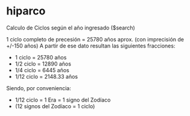 # hiparco
Calculo de Ciclos según el año ingresado ($search)

1 ciclo completo de precesión
= 25780 años aprox.
(con imprecisión de +/-150 años)
A partir de ese dato resultan las siguientes fracciones:
* 1 ciclo = 25780 años
* 1/2 ciclo = 12890 años
* 1/4 ciclo = 6445 años
* 1/12 ciclo = 2148.33 años

Siendo, por conveniencia:
* 1/12 ciclo = 1 Era = 1 signo del Zodíaco
* (12 signos del Zodíaco = 1 ciclo)
